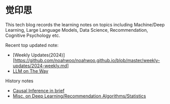 # 觉印思

This tech blog records the learning notes on topics including Machine/Deep Learning, Large Language Models, Data Science, Recommendation, Cognitive Psychology etc. 

Recent top updated note: 
- [Weekly Updates(2024)][https://github.com/noahwoo/noahwoo.github.io/blob/master/weekly-updates/2024-weekly.md]
- [LLM on The Way](https://github.com/noahwoo/noahwoo.github.io/blob/master/papers/llm/README.md)

History notes
- [Causal Inference in brief](https://github.com/noahwoo/noahwoo.github.io/blob/master/books/data-sci/causal_inference_ug.md)
- [Misc. on Deep Learning/Recommendation Algorithms/Statistics](https://github.com/noahwoo/noahwoo.github.io/blob/master/papers/data-sci/reading-notes-paper.md)
